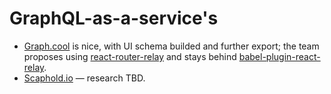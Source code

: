 # GraphQL-as-a-service's

- [Graph.cool](https://graph.cool) is nice, with UI schema builded and further export; the team proposes using [react-router-relay](https://github.com/relay-tools/react-router-relay) and stays behind [babel-plugin-react-relay](https://github.com/graphcool/babel-plugin-react-relay).
- [Scaphold.io](https://scaphold.io/) — research TBD.
